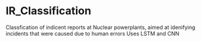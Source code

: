 # IR_Classification

Classfication of indicent reports at Nuclear powerplants, aimed at idenifying incidents that were caused due to human errors
Uses LSTM and CNN
